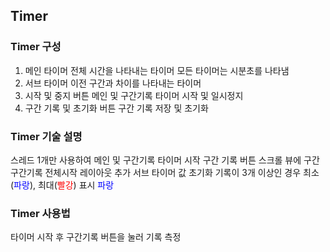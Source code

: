 ## Timer

### Timer 구성
1. 메인 타이머
  전체 시간을 나타내는 타이머
  모든 타이머는 시분초를 나타냄
2. 서브 타이머
  이전 구간과 차이를 나타내는 타이머
2. 시작 및 중지 버튼
  메인 및 구간기록 타이머 시작 및 일시정지
3. 구간 기록 및 초기화 버튼
  구간 기록 저장 및 초기화

### Timer 기술 설명
  스레드 1개만 사용하여 메인 및 구간기록 타이머 시작
  구간 기록 버튼
    스크롤 뷰에 구간 구간기록 전체시작 레이아웃 추가
    서브 타이머 값 초기화
    기록이 3개 이상인 경우 최소(<span style="color:blue">파랑</span>), 최대(<span style="color:red">빨강</span>) 표시
  <span style="color:blue">파랑</span>

### Timer 사용법
  타이머 시작 후 구간기록 버튼을 눌러 기록 측정
